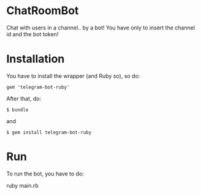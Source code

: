 # ChatRoomBot
Chat with users in a channel.. by a bot!
You have only to insert the channel id and the bot token!

# Installation

You have to install the wrapper (and Ruby so), so do:

<code>gem 'telegram-bot-ruby'</code>

After that, do:

<code>$ bundle</code>


and

<code>$ gem install telegram-bot-ruby</code>


# Run

To run the bot, you have to do:

ruby main.rb
